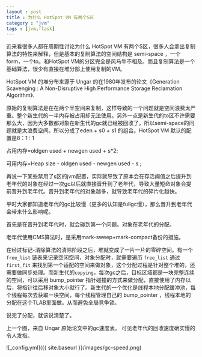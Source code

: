 ```yaml
---
layout : post
title : 为什么 HotSpot VM 有两个S区
category : "jvm"
tags : [jvm,flask]
---
```


近来看很多人都在周期性讨论为什么 HotSpot VM 有两个S区，很多人会拿出复制算法的特性来解释，但是基本的复制算法的空间结构是 semi-space ，一个form，一个to。和HotSpot VM的分区完全是风马牛不相及。而且复制算法是一个基础算法，很少有直接在堆分部上使用复制的VM。

HotSpot VM 的堆分布来源于 Ungar 的在1980年发布的论文《Generation Scavenging : A Non-Disruptive High Performance Storage Reclamation Algorithm》.

原始的复制算法是在在两个半空间来复制，这样导致的一个问题就是空间浪费太严重。整个新生代的一半内存被占用却无法使用。另外一点是新生代的to区不许需要那么大，因为大多数都对象在新生代的gc就已经被回收了。所以semi-space的问题就是太浪费空间。所以分成了eden + s0 + s1 的组合。HotSpot VM 默认的配置是8：1 : 1


占用内存=oldgen used + newgen used + s*2;

可用内存=Heap size - oldgen used - newgen used - s ;

再说一下某些禁用了s区的jvm配置，实际就导致了原本会在存活阈值之后提升到老年代的对象在经过一次gc以后就直接晋升到了老年代，导致大量短命对象会提前晋升到老年代。晋升到老年代的对象越多，就导致老年代的碎片化越快。

平时大家都知道老年代的gc比较慢（更多的认知是fullgc慢），那么晋升到老年代会带来什么影响呢。

首先是在晋升到老年代时，就会碰到第一个问题。对象在老年代的分配。

老年代使用CMS算法时，是采用mark-sweep+mark-compact备份的措施。

在经过标记-清除算法的清除阶段之后，堆就变成了一片一片的零碎空间。有一个 `free_list` 链表来记录空闲空间，对象分配时，就需要遍历 `free_list` 通过 `first_fit` 来找到第一个适配的空间来做对象，这个分配过程是针对整个堆的，还需要做同步处理。而新生代的`copying`，每次gc之后，目标区域都是一块完整连续的空间，可以采用 bump_pointer 指针碰撞的方式来做分配，直接使用了内存以后，将指针往后移对象大小就行了。新生代的一个优化是线程本地分配缓冲池，每个线程每次去获取一块空间，每个线程管理自己的 bump_pointer ，线程本地的分配在这个TLAB里面做。从而避免全局竞争锁。

说完了分配，就该说清楚了。

上一个图，来自 Ungar 原始论文中的gc速度表。 可见老年代的回收速度确实慢的令人发指。

![_config.yml]({{ site.baseurl }}/images/gc-speed.png) 